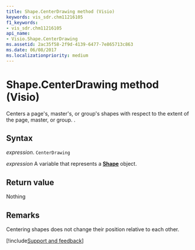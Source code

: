 ```yaml
---
title: Shape.CenterDrawing method (Visio)
keywords: vis_sdr.chm11216105
f1_keywords:
- vis_sdr.chm11216105
api_name:
- Visio.Shape.CenterDrawing
ms.assetid: 2ac35f58-2f9d-4139-6477-7e865713c863
ms.date: 06/08/2017
ms.localizationpriority: medium
---
```



# Shape.CenterDrawing method (Visio)

Centers a page's, master's, or group's shapes with respect to the extent of the page, master, or group. .


## Syntax

_expression_. `CenterDrawing`

_expression_ A variable that represents a **[Shape](Visio.Shape.md)** object.


## Return value

Nothing


## Remarks

Centering shapes does not change their position relative to each other.

[!include[Support and feedback](~/includes/feedback-boilerplate.md)]